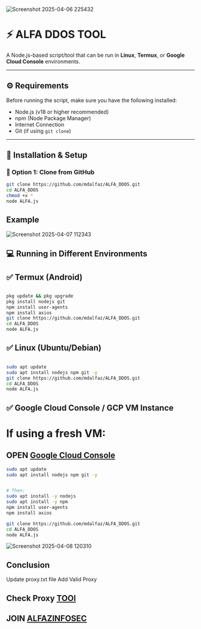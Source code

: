 ![Screenshot 2025-04-06 225432](https://github.com/user-attachments/assets/1eac34ab-9f0b-4fc7-a978-a4845079a003)


# ⚡ ALFA DDOS TOOL

A Node.js-based script/tool that can be run in **Linux**, **Termux**, or **Google Cloud Console** environments.

---

## ⚙️ Requirements

Before running the script, make sure you have the following installed:

- Node.js (v18 or higher recommended)
- npm (Node Package Manager)
- Internet Connection
- Git (if using `git clone`)

---

## 🚀 Installation & Setup

### 🔸 Option 1: Clone from GitHub

```bash
git clone https://github.com/mdalfaz/ALFA_DDOS.git
cd ALFA_DDOS
chmod +x *
node ALFA.js


```
## Example

![Screenshot 2025-04-07 112343](https://github.com/user-attachments/assets/5b93cdac-5c14-4823-b7a3-6a8922821099)


## 💻 Running in Different Environments

## ✅ Termux (Android)

```bash

pkg update && pkg upgrade
pkg install nodejs git
npm install user-agents
npm install axios
git clone https://github.com/mdalfaz/ALFA_DDOS.git
cd ALFA_DDOS
node ALFA.js

```

## ✅ Linux (Ubuntu/Debian)

```bash

sudo apt update
sudo apt install nodejs npm git -y
git clone https://github.com/mdalfaz/ALFA_DDOS.git
cd ALFA_DDOS
node ALFA.js

```

## ✅ Google Cloud Console / GCP VM Instance

# If using a fresh VM:

## OPEN [Google Cloud Console](https://shell.cloud.google.com)

```bash
sudo apt update
sudo apt install nodejs npm git -y

```
```bash

# Then:
sudo apt install -y nodejs
sudo apt install -y npm
npm install user-agents
npm install axios

git clone https://github.com/mdalfaz/ALFA_DDOS.git
cd ALFA_DDOS
node ALFA.js
```

![Screenshot 2025-04-08 120310](https://github.com/user-attachments/assets/236a3d83-5c3d-45e0-8f1a-90438c975647)


## Conclusion

Update proxy.txt file Add Valid Proxy

## Check Proxy [TOOl](https://github.com/mdalfaz/check_proxy)


## JOIN [ALFAZINFOSEC](https://t.me/ALFAZINFOSEC)


